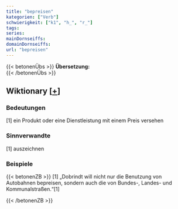 ```yaml
---
title: "bepreisen"
kategorien: ["Verb"]
schwierigkeit: ["k1", "h_", "r_"]
tags:
series:
mainDornseiffs:
domainDornseiffs:
url: "bepreisen"
---
```


{{< betonenÜbs >}}
**Übersetzung:**  
{{< /betonenÜbs >}}

## Wiktionary [[+](https://de.wiktionary.org/wiki/bepreisen)]

### Bedeutungen
[1] ein Produkt oder eine Dienstleistung mit einem Preis versehen  

### Sinnverwandte
[1] auszeichnen  

### Beispiele
{{< betonenZB >}}
[1] „Dobrindt will nicht nur die Benutzung von Autobahnen bepreisen, sondern auch die von Bundes-, Landes- und Kommunalstraßen.“[1]  

{{< /betonenZB >}}

